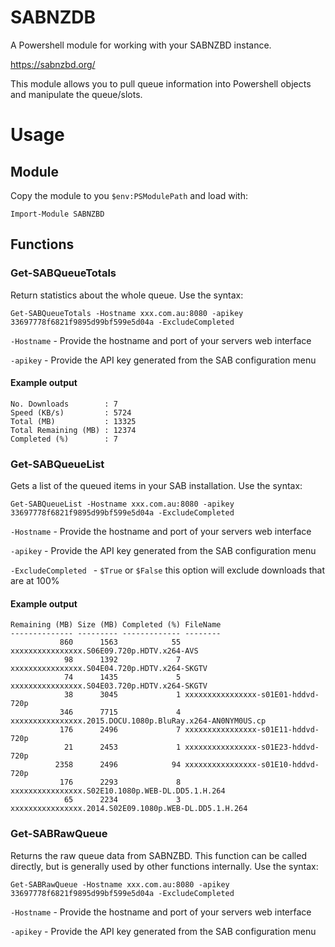 # SABNZDB
A Powershell module for working with your SABNZBD instance.

https://sabnzbd.org/

This module allows you to pull queue information into Powershell objects and manipulate the queue/slots.

# Usage

## Module

Copy the module to you `$env:PSModulePath` and load with:

```Import-Module SABNZBD```

## Functions

### Get-SABQueueTotals

Return statistics about the whole queue. Use the syntax:

`Get-SABQueueTotals -Hostname xxx.com.au:8080 -apikey 33697778f6821f9895d99bf599e5d04a -ExcludeCompleted`

`-Hostname` - Provide the hostname and port of your servers web interface

`-apikey` - Provide the API key generated from the SAB configuration menu

#### Example output

```
No. Downloads        : 7
Speed (KB/s)         : 5724
Total (MB)           : 13325
Total Remaining (MB) : 12374
Completed (%)        : 7
```

### Get-SABQueueList

Gets a list of the queued items in your SAB installation. Use the syntax:

`Get-SABQueueList -Hostname xxx.com.au:8080 -apikey 33697778f6821f9895d99bf599e5d04a -ExcludeCompleted`

`-Hostname` - Provide the hostname and port of your servers web interface

`-apikey` - Provide the API key generated from the SAB configuration menu

`-ExcludeCompleted ` - `$True` or `$False` this option will exclude downloads that are at 100%

#### Example output

```
Remaining (MB) Size (MB) Completed (%) FileName
-------------- --------- ------------- --------
           860      1563            55 xxxxxxxxxxxxxxxx.S06E09.720p.HDTV.x264-AVS
            98      1392             7 xxxxxxxxxxxxxxxx.S04E04.720p.HDTV.x264-SKGTV
            74      1435             5 xxxxxxxxxxxxxxxx.S04E03.720p.HDTV.x264-SKGTV
            38      3045             1 xxxxxxxxxxxxxxxx-s01E01-hddvd-720p
           346      7715             4 xxxxxxxxxxxxxxxx.2015.DOCU.1080p.BluRay.x264-AN0NYM0US.cp
           176      2496             7 xxxxxxxxxxxxxxxx-s01E11-hddvd-720p
            21      2453             1 xxxxxxxxxxxxxxxx-s01E23-hddvd-720p
          2358      2496            94 xxxxxxxxxxxxxxxx-s01E10-hddvd-720p
           176      2293             8 xxxxxxxxxxxxxxxx.S02E10.1080p.WEB-DL.DD5.1.H.264
            65      2234             3 xxxxxxxxxxxxxxxx.2014.S02E09.1080p.WEB-DL.DD5.1.H.264
```

### Get-SABRawQueue

Returns the raw queue data from SABNZBD. This function can be called directly, but is generally used by other functions internally. Use the syntax:

`Get-SABRawQueue -Hostname xxx.com.au:8080 -apikey 33697778f6821f9895d99bf599e5d04a -ExcludeCompleted`

`-Hostname` - Provide the hostname and port of your servers web interface

`-apikey` - Provide the API key generated from the SAB configuration menu